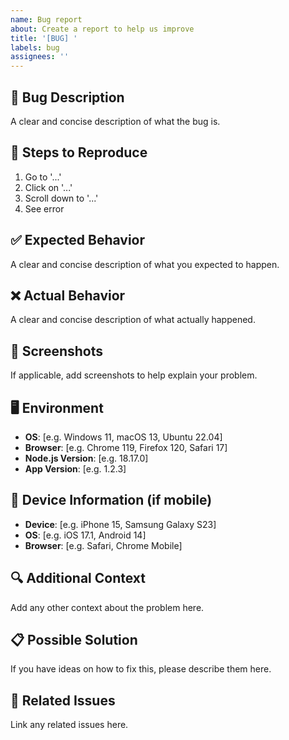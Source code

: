 ```yaml
---
name: Bug report
about: Create a report to help us improve
title: '[BUG] '
labels: bug
assignees: ''
---
```


## 🐛 Bug Description

A clear and concise description of what the bug is.

## 🔄 Steps to Reproduce

1. Go to '...'
2. Click on '...'
3. Scroll down to '...'
4. See error

## ✅ Expected Behavior

A clear and concise description of what you expected to happen.

## ❌ Actual Behavior

A clear and concise description of what actually happened.

## 📸 Screenshots

If applicable, add screenshots to help explain your problem.

## 🖥️ Environment

- **OS**: [e.g. Windows 11, macOS 13, Ubuntu 22.04]
- **Browser**: [e.g. Chrome 119, Firefox 120, Safari 17]
- **Node.js Version**: [e.g. 18.17.0]
- **App Version**: [e.g. 1.2.3]

## 📱 Device Information (if mobile)

- **Device**: [e.g. iPhone 15, Samsung Galaxy S23]
- **OS**: [e.g. iOS 17.1, Android 14]
- **Browser**: [e.g. Safari, Chrome Mobile]

## 🔍 Additional Context

Add any other context about the problem here.

## 📋 Possible Solution

If you have ideas on how to fix this, please describe them here.

## 🔗 Related Issues

Link any related issues here.